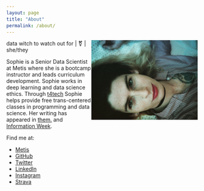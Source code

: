 ```yaml
---
layout: page
title: "About"
permalink: /about/
---
```


<img src="/profile.jpg" style="width: 20em; float:right;">

data witch to watch out for \| ⚧ \| she/they

Sophie is a Senior Data Scientist at Metis where she is a bootcamp instructor and leads curriculum development. Sophie works in deep learning and data science ethics. Through [t4tech](https://t4tech-nyc.github.io/) Sophie helps provide free trans-centered classes in programming and data science. Her writing has appeared in [them.](https://www.them.us/contributor/sophie-searcy) and [Information Week](https://www.informationweek.com/big-data/ai-machine-learning/how-biased-ai-is-holding-us-back-and-two-things-we-can-do-about-it/a/d-id/1331177).


Find me at:
- [Metis](https://www.thisismetis.com/)
- [GitHub](https://github.com/sophiaray)
- [Twitter](https://twitter.com/defsophiaray)
- [LinkedIn](https://www.linkedin.com/in/sophsea/)
- [Instagram](https://www.instagram.com/defsophiaray/)
- [Strava](https://www.strava.com/athletes/5317572)
